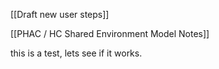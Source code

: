 [[Draft new user steps]]

[[PHAC / HC Shared Environment Model Notes]]


this is a test, lets see if it works.